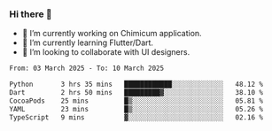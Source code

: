 ### Hi there 👋

<!--
**devcat37/devcat37** is a ✨ _special_ ✨ repository because its `README.md` (this file) appears on your GitHub profile.-->


- 🔭 I’m currently working on Chimicum application.
- 🌱 I’m currently learning Flutter/Dart.
- 👯 I’m looking to collaborate with UI designers.
<!-- - 🤔 I’m looking for help with ... -->

<!--START_SECTION:waka-->

```txt
From: 03 March 2025 - To: 10 March 2025

Python       3 hrs 35 mins   ████████████░░░░░░░░░░░░░   48.12 %
Dart         2 hrs 50 mins   █████████▓░░░░░░░░░░░░░░░   38.10 %
CocoaPods    25 mins         █▒░░░░░░░░░░░░░░░░░░░░░░░   05.81 %
YAML         23 mins         █▒░░░░░░░░░░░░░░░░░░░░░░░   05.26 %
TypeScript   9 mins          ▓░░░░░░░░░░░░░░░░░░░░░░░░   02.16 %
```

<!--END_SECTION:waka-->
